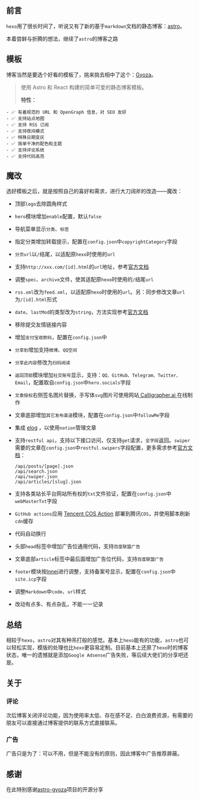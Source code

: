 
## 前言


`hexo`用了很长时间了，听说又有了新的基于`markdown`文档的静态博客：[astro](https://github.com/withastro/astro)。


本着尝鲜与折腾的想法，继续了`astro`的博客之路


## 模板


博客当然是要选个好看的模板了，挑来挑去相中了这个：[Gyoza](https://github.com/lxchapu/astro-gyoza)。


> 使用 Astro 和 React 构建的简单可爱的静态博客模板。  
>   
> **特性：**

	- ✅ 有着规范的 URL 和 OpenGraph 信息，对 SEO 友好
	- ✅ 支持站点地图
	- ✅ 支持 RSS 订阅
	- ✅ 支持夜间模式
	- ✅ 特殊日期变灰
	- ✅ 简单干净的配色和主题
	- ✅ 支持评论系统
	- ✅ 支持代码高亮

## 魔改


选好模板之后，就是按照自己的喜好和需求，进行大刀阔斧的改造——魔改：

- 顶部`logo`去除圆角样式
- `hero`模块增加`enable`配置，默认`false`
- 导航菜单显示`分类`、`标签`
- 指定分类增加转载提示，配置在`config.json`中`copyrightCategory`字段
- `分页url`以`/`结尾，以适配原`hexo`时使用的`url`
- 支持`http://xxx.com/[id].html`的`url`地址，参考[官方文档](https://docs.astro.build/zh-cn/reference/configuration-reference/#%E6%9E%84%E5%BB%BA%E9%80%89%E9%A1%B9)
- 调整`spec`、`archive`文件，使其适配原`hexo`时使用的`/`结尾`url`
- `rss.xml`改为`feed.xml`，以适配原`hexo`时使用的`url`。另：同步修改文章`url`为`/[id].html`形式
- `date`、`lastMod`的类型改为`string`，方法实现参考[官方文档](https://docs.astro.build/zh-cn/guides/content-collections/#%E7%94%A8-zod-%E5%AE%9A%E4%B9%89%E6%95%B0%E6%8D%AE%E7%B1%BB%E5%9E%8B)
- 移除提交友情链接内容
- 增加`支付宝收款码`，配置在`config.json`中
- `分享到`增加支持`微博`、`QQ空间`
- `分享此内容`修改为`扫码阅读`
- `返回顶部`模块增加`社交账号`显示，支持：`QQ、GitHub、Telegram、Twitter、Email`，配置取自`config.json`中`hero.socials`字段
- `文章授权`右侧签名图片替换，手写体`svg`图片可使用网站[ Calligrapher.ai ](https://www.calligrapher.ai/)在线制作
- 文章底部增加`其它发布渠道`模块，配置在`config.json`中`followMe`字段
- 集成 [elog](https://github.com/LetTTGACO/elog) ，以使用`notion`管理文章
- 支持`restful api`，支持以下接口访问，仅支持`get`请求，`全字段`返回。`swiper`需要的文章在`config.json`中`restful.swipers`字段配置，更多需求参考[官方文档](https://docs.astro.build/zh-cn/guides/endpoints/)：

	```text
	/api/posts/[page].json
	/api/search.json
	/api/swiper.json
	/api/articles/[slug].json
	```

- 支持各类站长平台网站所有权的`txt`文件验证，配置在`config.json`中`webMasterTxt`字段
- `GitHub actions`应用 [Tencent COS Action](https://github.com/marketplace/actions/tencent-cos-action) 部署到腾讯`COS`，并使用脚本刷新`cdn`缓存
- 代码自动换行
- 头部`head`标签中增加广告位通用代码，支持`百度联盟广告`
- 文章底部`article`标签中最后面增加广告位代码，支持`百度联盟广告`
- `footer`模块按[Innei](https://innei.in/)进行调整，支持备案号显示，配置在`config.json`中`site.icp`字段
- 调整`Markdown`中`code`、`url`样式
- 改动有点多、有点杂乱，不能一一记录

## 总结


相较于`hexo`，`astro`对其有种吊打般的感觉。基本上`hexo`能有的功能，`astro`也可以轻松实现，模版的处理也比`hexo`更容易定制。目前基本上还原了`hexo`时的博客状态，唯一的遗憾就是添加`Google Adsense`广告失败，等后续大佬们的分享吧还是。


## 关于


### 评论


次后博客关闭评论功能，因为使用率太低、存在感不足、白白浪费资源，有需要的朋友可以直接通过博客提供的联系方式直接联系。


### 广告


广告只是为了：可以不用，但是不能没有的原则，因此博客中广告推荐屏蔽。


## 感谢


在此特别感谢[astro-gyoza](https://github.com/lxchapu/astro-gyoza)项目的开源分享

